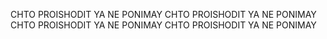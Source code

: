 CHTO PROISHODIT YA NE PONIMAY
CHTO PROISHODIT YA NE PONIMAY
CHTO PROISHODIT YA NE PONIMAY
CHTO PROISHODIT YA NE PONIMAY

